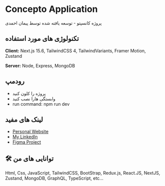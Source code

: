 
# Concepto Application

پروژه کانسپتو - توسعه یافته شده توسط پیمان احمدی 




## تکنولوژی های مورد استفاده

**Client:** Next.js 15.6, TailwindCSS 4, TailwindVariants, Framer Motion, Zustand

**Server:** Node, Express, MongoDB


## رودمپ

- پروژه را کلون کنید
- وابستگی هارا نصب کنید
- run command: npm run dev


## لینک های مفید

- [Personal Website](https://peyman-ahmadi.xyz)
- [My LinkedIn](https://linkedin.com/in/peyman-geek)
- [Figma Project](https://www.figma.com/design/zqIte2F34v49P0FRTr7srT/Concepto---Discover-Companies--Community-?m=auto&t=IVJeydt54mZ76HzW-1)


## 🛠 توانایی های من
Html, Css, JavaScript, TailwindCSS, BootStrap, Redux.js, React.JS, NextJS, Zustand, MongoDB, GraphQL, TypeScript, etc...